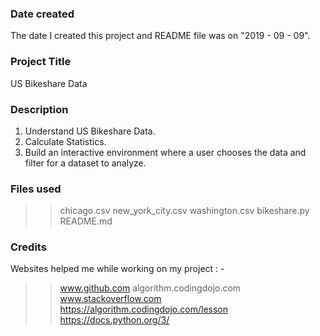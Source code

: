 ### Date created
 The date I created this project and README file was on  "2019 - 09 - 09".

### Project Title
US Bikeshare Data

### Description
1. Understand US Bikeshare Data.
2. Calculate Statistics.
3. Build an interactive environment where a user chooses the data and filter for a dataset to analyze.

### Files used
>> chicago.csv
>> new_york_city.csv
>> washington.csv
>> bikeshare.py
>> README.md

### Credits
Websites helped me while working on my project : -
>> www.github.com
>> algorithm.codingdojo.com
>> www.stackoverflow.com
>> https://algorithm.codingdojo.com/lesson
>> https://docs.python.org/3/